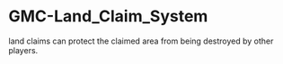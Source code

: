 # GMC-Land_Claim_System
land claims can protect the claimed area from being destroyed by other players.
